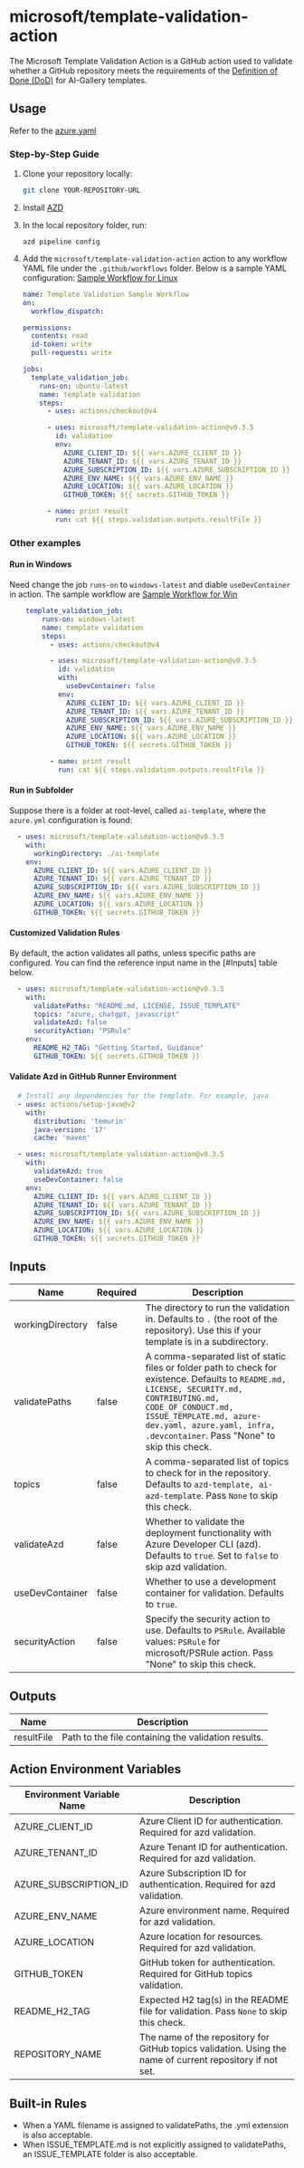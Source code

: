 # microsoft/template-validation-action

The Microsoft Template Validation Action is a GitHub action used to validate whether a GitHub repository meets the requirements of the [Definition of Done (DoD)](https://github.com/Azure-Samples/azd-template-artifacts/blob/main/docs/development-guidelines/definition-of-done.md#definition-of-done-dod) for AI-Gallery templates.

## Usage

Refer to the [azure.yaml](https://github.com/microsoft/template-validation-action/blob/main/action.yml)

### Step-by-Step Guide

1. Clone your repository locally:

    ```sh
    git clone YOUR-REPOSITORY-URL 
    ```

2. Install [AZD](https://learn.microsoft.com/en-us/azure/developer/azure-developer-cli/install-azd?tabs=winget-windows%2Cbrew-mac%2Cscript-linux&pivots=os-windows)

3. In the local repository folder, run:

    ```
    azd pipeline config
    ```

4. Add the `microsoft/template-validation-action` action to any workflow YAML file under the `.github/workflows` folder. Below is a sample YAML configuration: [Sample Workflow for Linux](.github\workflows\sample-workflow-linux.yaml) 


    ```yaml
    name: Template Validation Sample Workflow
    on: 
      workflow_dispatch:

    permissions:
      contents: read
      id-token: write
      pull-requests: write

    jobs:
      template_validation_job:
        runs-on: ubuntu-latest
        name: template validation
        steps:
          - uses: actions/checkout@v4

          - uses: microsoft/template-validation-action@v0.3.5
            id: validation
            env:
              AZURE_CLIENT_ID: ${{ vars.AZURE_CLIENT_ID }}
              AZURE_TENANT_ID: ${{ vars.AZURE_TENANT_ID }}
              AZURE_SUBSCRIPTION_ID: ${{ vars.AZURE_SUBSCRIPTION_ID }}
              AZURE_ENV_NAME: ${{ vars.AZURE_ENV_NAME }}
              AZURE_LOCATION: ${{ vars.AZURE_LOCATION }}
              GITHUB_TOKEN: ${{ secrets.GITHUB_TOKEN }}

          - name: print result
            run: cat ${{ steps.validation.outputs.resultFile }}
    ```

### Other examples

#### Run in Windows

Need change the job `runs-on` to `windows-latest` and diable `useDevContainer` in action. The sample workflow are [Sample Workflow for Win](.github\workflows\sample-workflow-win.yaml) 

```yaml
    template_validation_job:
        runs-on: windows-latest
        name: template validation
        steps:
          - uses: actions/checkout@v4

          - uses: microsoft/template-validation-action@v0.3.5
            id: validation
            with: 
              useDevContainer: false
            env:
              AZURE_CLIENT_ID: ${{ vars.AZURE_CLIENT_ID }}
              AZURE_TENANT_ID: ${{ vars.AZURE_TENANT_ID }}
              AZURE_SUBSCRIPTION_ID: ${{ vars.AZURE_SUBSCRIPTION_ID }}
              AZURE_ENV_NAME: ${{ vars.AZURE_ENV_NAME }}
              AZURE_LOCATION: ${{ vars.AZURE_LOCATION }}
              GITHUB_TOKEN: ${{ secrets.GITHUB_TOKEN }}

          - name: print result
            run: cat ${{ steps.validation.outputs.resultFile }}
```


#### Run in Subfolder

Suppose there is a folder at root-level, called `ai-template`, where the `azure.yml` configuration is found:

```yaml
  - uses: microsoft/template-validation-action@v0.3.5
    with:
      workingDirectory: ./ai-template
    env:
      AZURE_CLIENT_ID: ${{ vars.AZURE_CLIENT_ID }}
      AZURE_TENANT_ID: ${{ vars.AZURE_TENANT_ID }}
      AZURE_SUBSCRIPTION_ID: ${{ vars.AZURE_SUBSCRIPTION_ID }}
      AZURE_ENV_NAME: ${{ vars.AZURE_ENV_NAME }}
      AZURE_LOCATION: ${{ vars.AZURE_LOCATION }}
      GITHUB_TOKEN: ${{ secrets.GITHUB_TOKEN }}
```

#### Customized Validation Rules

By default, the action validates all paths, unless specific paths are configured. You can find the reference input name in the [#Inputs] table below. 

```yaml
  - uses: microsoft/template-validation-action@v0.3.5
    with:
      validatePaths: "README.md, LICENSE, ISSUE_TEMPLATE"
      topics: "azure, chatgpt, javascript"
      validateAzd: false
      securityAction: "PSRule"
    env:
      README_H2_TAG: "Getting Started, Guidance"
      GITHUB_TOKEN: ${{ secrets.GITHUB_TOKEN }}
```

#### Validate Azd in GitHub Runner Environment
```yaml
  # Install any dependencies for the template. For example, java
  - uses: actions/setup-java@v2
    with:
      distribution: 'temurin'
      java-version: '17'
      cache: 'maven'

  - uses: microsoft/template-validation-action@v0.3.5
    with:
      validateAzd: true
      useDevContainer: false
    env:
      AZURE_CLIENT_ID: ${{ vars.AZURE_CLIENT_ID }}
      AZURE_TENANT_ID: ${{ vars.AZURE_TENANT_ID }}
      AZURE_SUBSCRIPTION_ID: ${{ vars.AZURE_SUBSCRIPTION_ID }}
      AZURE_ENV_NAME: ${{ vars.AZURE_ENV_NAME }}
      AZURE_LOCATION: ${{ vars.AZURE_LOCATION }}
      GITHUB_TOKEN: ${{ secrets.GITHUB_TOKEN }}
```

## Inputs

| Name                      | Required | Description                       |
| ------------------------- | -------- | ----------------------------------|
| workingDirectory         | false    | The directory to run the validation in. Defaults to `.` (the root of the repository). Use this if your template is in a subdirectory. |
| validatePaths             | false    | A comma-separated list of static files or folder path to check for existence. Defaults to `README.md, LICENSE, SECURITY.md, CONTRIBUTING.md, CODE_OF_CONDUCT.md, ISSUE_TEMPLATE.md, azure-dev.yaml, azure.yaml, infra, .devcontainer`. Pass "None" to skip this check. |
| topics                    | false    | A comma-separated list of topics to check for in the repository. Defaults to `azd-template, ai-azd-template`. Pass `None` to skip this check. |
| validateAzd               | false    | Whether to validate the deployment functionality with Azure Developer CLI (azd). Defaults to `true`. Set to `false` to skip azd validation. |
| useDevContainer           | false    | Whether to use a development container for validation. Defaults to `true`. |
| securityAction            | false    | Specify the security action to use. Defaults to `PSRule`. Available values: `PSRule` for microsoft/PSRule action. Pass "None" to skip this check. |

## Outputs

| Name         | Description                                             |
| ------------ | ------------------------------------------------------- |
| resultFile   | Path to the file containing the validation results.     |

## Action Environment Variables

| Environment Variable Name   | Description                                                             |
| --------------------------- | ----------------------------------------------------------------------- |
| AZURE_CLIENT_ID             | Azure Client ID for authentication. Required for azd validation.        |
| AZURE_TENANT_ID             | Azure Tenant ID for authentication. Required for azd validation.        |
| AZURE_SUBSCRIPTION_ID       | Azure Subscription ID for authentication. Required for azd validation.  |
| AZURE_ENV_NAME              | Azure environment name. Required for azd validation.                    |
| AZURE_LOCATION              | Azure location for resources. Required for azd validation.              |
| GITHUB_TOKEN                | GitHub token for authentication. Required for GitHub topics validation. |
| README_H2_TAG               | Expected H2 tag(s) in the README file for validation. Pass `None` to skip this check.                   |
| REPOSITORY_NAME             | The name of the repository for GitHub topics validation. Using the name of current repository if not set. |

## Built-in Rules

* When a YAML filename is assigned to validatePaths, the .yml extension is also acceptable. 
* When ISSUE_TEMPLATE.md is not explicitly assigned to validatePaths, an ISSUE_TEMPLATE folder is also acceptable.
